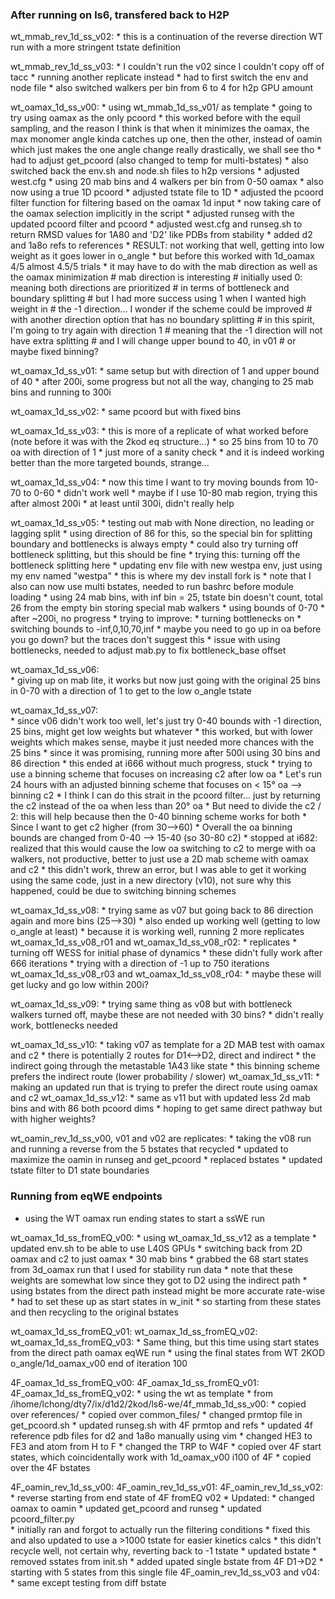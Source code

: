 ### After running on ls6, transfered back to H2P

wt_mmab_rev_1d_ss_v02:
    * this is a continuation of the reverse direction WT run with a more stringent tstate definition

wt_mmab_rev_1d_ss_v03:
    * I couldn't run the v02 since I couldn't copy off of tacc
    * running another replicate instead
    * had to first switch the env and node file
    * also switched walkers per bin from 6 to 4 for h2p GPU amount

wt_oamax_1d_ss_v00:
    * using wt_mmab_1d_ss_v01/ as template
    * going to try using oamax as the only pcoord
    * this worked before with the equil sampling, and the reason I think is that when it minimizes the oamax, the max monomer angle kinda catches up one, then the other, instead of oamin which just makes the one angle change really drastically, we shall see tho
    * had to adjust get_pcoord (also changed to temp for multi-bstates)
    * also switched back the env.sh and node.sh files to h2p versions
    * adjusted west.cfg
        * using 20 mab bins and 4 walkers per bin from 0-50 oamax
        * also now using a true 1D pcoord
    * adjusted tstate file to 1D
    * adjusted the pcoord filter function for filtering based on the oamax 1d input
        * now taking care of the oamax selection implicitly in the script
    * adjusted runseg with the updated pcoord filter and pcoord
    * adjusted west.cfg and runseg.sh to return RMSD values for 1A80 and 'D2' like PDBs from stability
    * added d2 and 1a8o refs to references
    * RESULT: not working that well, getting into low weight as it goes lower in o_angle
        * but before this worked with 1d_oamax 4/5 almost 4.5/5 trials
        * it may have to do with the mab direction as well as the oamax minimization
            # mab direction is interesting
            # initially used 0: meaning both directions are prioritized
            # in terms of bottleneck and boundary splitting
            # but I had more success using 1 when I wanted high weight in
            # the -1 direction... I wonder if the scheme could be improved
            # with another direction option that has no boundary splitting
            # in this spirit, I'm going to try again with direction 1
            # meaning that the -1 direction will not have extra splitting
            # and I will change upper bound to 40, in v01
            # or maybe fixed binning?

wt_oamax_1d_ss_v01:
    * same setup but with direction of 1 and upper bound of 40
    * after 200i, some progress but not all the way, changing to 25 mab bins and running to 300i

wt_oamax_1d_ss_v02:
    * same pcoord but with fixed bins

wt_oamax_1d_ss_v03:
    * this is more of a replicate of what worked before (note before it was with the 2kod eq structure...)
    * so 25 bins from 10 to 70 oa with direction of 1
    * just more of a sanity check
    * and it is indeed working better than the more targeted bounds, strange...

wt_oamax_1d_ss_v04:
    * now this time I want to try moving bounds from 10-70 to 0-60
        * didn't work well
    * maybe if I use 10-80 mab region, trying this after almost 200i
        * at least until 300i, didn't really help

wt_oamax_1d_ss_v05:
    * testing out mab with None direction, no leading or lagging split
        * using direction of 86 for this, so the special bin for splitting boundary and bottlenecks is always empty
    * could also try turning off bottleneck splitting, but this should be fine
        * trying this: turning off the bottleneck splitting here
    * updating env file with new westpa env, just using my env named "westpa"
        * this is where my dev install fork is
    * note that I also can now use multi bstates, needed to run bashrc before module loading
    * using 24 mab bins, with inf bin = 25, tstate bin doesn't count, total 26 from the empty bin storing special mab walkers 
    * using bounds of 0-70
    * after ~200i, no progress
        * trying to improve:
            * turning bottlenecks on
            * switching bounds to -inf,0,10,70,inf
            * maybe you need to go up in oa before you go down? but the traces don't suggest this
        * issue with using bottlenecks, needed to adjust mab.py to fix bottleneck_base offset

wt_oamax_1d_ss_v06:        
    * giving up on mab lite, it works but now just going with the original 25 bins in 0-70 with a direction of 1 to get to the low o_angle tstate

wt_oamax_1d_ss_v07:        
    * since v06 didn't work too well, let's just try 0-40 bounds with -1 direction, 25 bins, might get low weights but whatever
    * this worked, but with lower weights which makes sense, maybe it just needed more chances with the 25 bins
    * since it was promising, running more after 500i using 30 bins and 86 direction
        * this ended at i666 without much progress, stuck
        * trying to use a binning scheme that focuses on increasing c2 after low oa
        * Let's run 24 hours with an adjusted binning scheme that focuses on < 15° oa --> binning c2
            * I think I can do this strait in the pcoord filter… just by returning the c2 instead of the oa when less than 20° oa
            * But need to divide the c2 / 2: this will help  because then the 0-40 binning scheme works for both
            * Since I want to get c2 higher (from 30-->60)
            * Overall the oa binning bounds are changed from 0-40 --> 15-40 (so 30-80 c2)
        * stopped at i682: realized that this would cause the low oa switching to c2 to merge with oa walkers, not productive, better to just use a 2D mab scheme with oamax and c2
            * this didn't work, threw an error, but I was able to get it working using the same code, just in a new directory (v10), not sure why this happened, could be due to switching binning schemes

wt_oamax_1d_ss_v08: 
    * trying same as v07 but going back to 86 direction again and more bins (25-->30)
    * also ended up working well (getting to low o_angle at least)
    * because it is working well, running 2 more replicates
wt_oamax_1d_ss_v08_r01 and wt_oamax_1d_ss_v08_r02: 
    * replicates
    * turning off WESS for initial phase of dynamics
    * these didn't fully work after 666 iterations
        * trying with a direction of -1 up to 750 iterations
wt_oamax_1d_ss_v08_r03 and wt_oamax_1d_ss_v08_r04: 
    * maybe these will get lucky and go low within 200i?

wt_oamax_1d_ss_v09: 
    * trying same thing as v08 but with bottleneck walkers turned off, maybe these are not needed with 30 bins?
    * didn't really work, bottlenecks needed

wt_oamax_1d_ss_v10: 
    * taking v07 as template for a 2D MAB test with oamax and c2
    * there is potentially 2 routes for D1<-->D2, direct and indirect
    * the indirect going through the metastable 1A43 like state
    * this binning scheme prefers the indirect route (lower probability / slower)
wt_oamax_1d_ss_v11: 
    * making an updated run that is trying to prefer the direct route using oamax and c2
wt_oamax_1d_ss_v12:
    * same as v11 but with updated less 2d mab bins and with 86 both pcoord dims
    * hoping to get same direct pathway but with higher weights? 

wt_oamin_rev_1d_ss_v00, v01 and v02 are replicates: 
    * taking the v08 run and running a reverse from the 5 bstates that recycled
    * updated to maximize the oamin in runseg and get_pcoord
    * replaced bstates
    * updated tstate filter to D1 state boundaries

### Running from eqWE endpoints
- using the WT oamax run ending states to start a ssWE run

wt_oamax_1d_ss_fromEQ_v00:
    * using wt_oamax_1d_ss_v12 as a template
    * updated env.sh to be able to use L40S GPUs
    * switching back from 2D oamax and c2 to just oamax
    * 30 mab bins
    * grabbed the 68 start states from 3d_oamax run that I used for stability run data
        * note that these weights are somewhat low since they got to D2 using the indirect path
        * using bstates from the direct path instead might be more accurate rate-wise 
        * had to set these up as start states in w_init
        * so starting from these states and then recycling to the original bstates

wt_oamax_1d_ss_fromEQ_v01:
wt_oamax_1d_ss_fromEQ_v02:
wt_oamax_1d_ss_fromEQ_v03:
    * Same thing, but this time using start states from the direct path oamax eqWE run
    * using the final states from WT 2KOD o_angle/1d_oamax_v00 end of iteration 100

4F_oamax_1d_ss_fromEQ_v00:
4F_oamax_1d_ss_fromEQ_v01:
4F_oamax_1d_ss_fromEQ_v02:
    * using the wt as template
    * from /ihome/lchong/dty7/ix/d1d2/2kod/ls6-we/4f_mmab_1d_ss_v00:
        * copied over references/
        * copied over common_files/
    * changed prmtop file in get_pcoord.sh
    * updated runseg.sh with 4F prmtop and refs
    * updated 4f reference pdb files for d2 and 1a8o manually using vim
        * changed HE3 to FE3 and atom from H to F
        * changed the TRP to W4F
    * copied over 4F start states, which coincidentally work with 1d_oamax_v00 i100 of 4F
    * copied over the 4F bstates 

4F_oamin_rev_1d_ss_v00:
4F_oamin_rev_1d_ss_v01:
4F_oamin_rev_1d_ss_v02:
    * reverse starting from end state of 4F fromEQ v02
    * Updated:
        * changed oamax to oamin
            * updated get_pcoord and runseg
            * updated pcoord_filter.py    
                * initially ran and forgot to actually run the filtering conditions
                * fixed this and also updated to use a >1000 tstate for easier kinetics calcs
                    * this didn't recycle well, not certain why, reverting back to -1 tstate
        * updated bstate
            * removed sstates from init.sh
            * added upated single bstate from 4F D1->D2
            * starting with 5 states from this single file
4F_oamin_rev_1d_ss_v03 and v04:
    * same except testing from diff bstate
            
        
